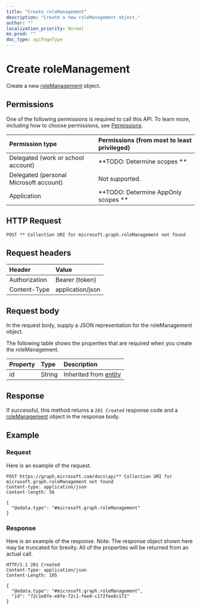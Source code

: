 ```yaml
---
title: "Create roleManagement"
description: "Create a new roleManagement object."
author: ""
localization_priority: Normal
ms.prod: ""
doc_type: apiPageType
---
```


# Create roleManagement

Create a new [roleManagement](../resources/rolemanagement.md) object.

## Permissions
One of the following permissions is required to call this API. To learn more, including how to choose permissions, see [Permissions](/concepts/permissions-reference.md).

|Permission type|Permissions (from most to least privileged)|
|:---|:---|
|Delegated (work or school account)|**TODO: Determine scopes **|
|Delegated (personal Microsoft account)|Not supported.|
|Application|**TODO: Determine AppOnly scopes **|

## HTTP Request
<!-- {
  "blockType": "ignored"
}
-->
``` http
POST ** Collection URI for microsoft.graph.roleManagement not found
```

## Request headers
|Header|Value|
|:---|:---|
|Authorization|Bearer {token}|
|Content-Type|application/json|

## Request body
In the request body, supply a JSON representation for the roleManagement object.

The following table shows the properties that are required when you create the roleManagement.

|Property|Type|Description|
|:---|:---|:---|
|id|String| Inherited from [entity](../resources/entity.md)|



## Response
If successful, this method returns a `201 Created` response code and a [roleManagement](../resources/rolemanagement.md) object in the response body.

## Example

### Request
Here is an example of the request.
<!-- {
  "blockType": "request",
  "name": "create_rolemanagement_from_"
}
-->
``` http
POST https://graph.microsoft.com/docs\api** Collection URI for microsoft.graph.roleManagement not found
Content-type: application/json
Content-length: 56

{
  "@odata.type": "#microsoft.graph.roleManagement"
}
```

### Response
Here is an example of the response. Note: The response object shown here may be truncated for brevity. All of the properties will be returned from an actual call.
<!-- {
  "blockType": "response",
  "truncated": true,
  "@odata.type": "microsoft.graph.rolemanagement"
}
-->
``` http
HTTP/1.1 201 Created
Content-Type: application/json
Content-Length: 105

{
  "@odata.type": "#microsoft.graph.roleManagement",
  "id": "72c1e8fe-e8fe-72c1-fee8-c172fee8c172"
}
```

